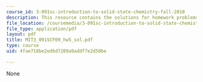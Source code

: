 ```yaml
---
course_id: 3-091sc-introduction-to-solid-state-chemistry-fall-2010
description: This resource contains the solutions for homework problems.
file_location: /coursemedia/3-091sc-introduction-to-solid-state-chemistry-fall-2010/4fae718be2ed6d7209a9addf7e2d50be_MIT3_091SCF09_hw5_sol.pdf
file_type: application/pdf
layout: pdf
title: MIT3_091SCF09_hw5_sol.pdf
type: course
uid: 4fae718be2ed6d7209a9addf7e2d50be

---
```

None